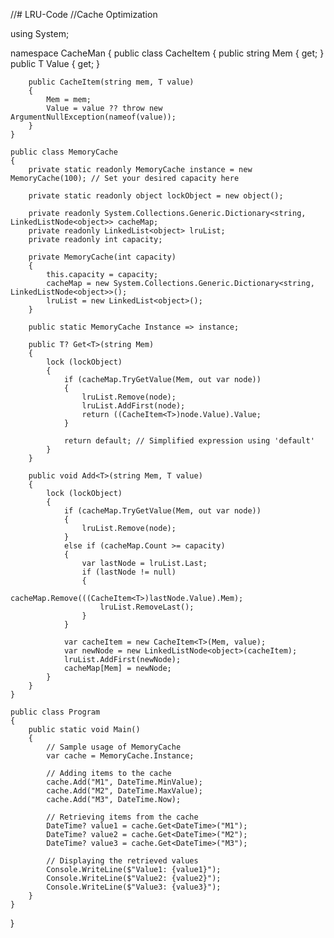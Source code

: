 //# LRU-Code
//Cache Optimization


using System;

namespace CacheMan
{
    public class CacheItem<T>
    {
        public string Mem { get; }
        public T Value { get; }

        public CacheItem(string mem, T value)
        {
            Mem = mem;
            Value = value ?? throw new ArgumentNullException(nameof(value));
        }
    }

    public class MemoryCache
    {
        private static readonly MemoryCache instance = new MemoryCache(100); // Set your desired capacity here

        private static readonly object lockObject = new object();

        private readonly System.Collections.Generic.Dictionary<string, LinkedListNode<object>> cacheMap;
        private readonly LinkedList<object> lruList;
        private readonly int capacity;

        private MemoryCache(int capacity)
        {
            this.capacity = capacity;
            cacheMap = new System.Collections.Generic.Dictionary<string, LinkedListNode<object>>();
            lruList = new LinkedList<object>();
        }

        public static MemoryCache Instance => instance;

        public T? Get<T>(string Mem)
        {
            lock (lockObject)
            {
                if (cacheMap.TryGetValue(Mem, out var node))
                {
                    lruList.Remove(node);
                    lruList.AddFirst(node);
                    return ((CacheItem<T>)node.Value).Value;
                }

                return default; // Simplified expression using 'default'
            }
        }

        public void Add<T>(string Mem, T value)
        {
            lock (lockObject)
            {
                if (cacheMap.TryGetValue(Mem, out var node))
                {
                    lruList.Remove(node);
                }
                else if (cacheMap.Count >= capacity)
                {
                    var lastNode = lruList.Last;
                    if (lastNode != null)
                    {
                        cacheMap.Remove(((CacheItem<T>)lastNode.Value).Mem);
                        lruList.RemoveLast();
                    }
                }

                var cacheItem = new CacheItem<T>(Mem, value);
                var newNode = new LinkedListNode<object>(cacheItem);
                lruList.AddFirst(newNode);
                cacheMap[Mem] = newNode;
            }
        }
    }

    public class Program
    {
        public static void Main()
        {
            // Sample usage of MemoryCache
            var cache = MemoryCache.Instance;

            // Adding items to the cache
            cache.Add("M1", DateTime.MinValue);
            cache.Add("M2", DateTime.MaxValue);
            cache.Add("M3", DateTime.Now);

            // Retrieving items from the cache
            DateTime? value1 = cache.Get<DateTime>("M1");
            DateTime? value2 = cache.Get<DateTime>("M2");
            DateTime? value3 = cache.Get<DateTime>("M3");

            // Displaying the retrieved values
            Console.WriteLine($"Value1: {value1}");
            Console.WriteLine($"Value2: {value2}");
            Console.WriteLine($"Value3: {value3}");
        }
    }
}
